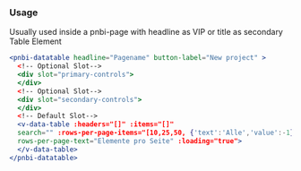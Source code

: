 ### Usage

Usually used inside a pnbi-page with headline as VIP or title as secondary Table Element

```jsx
<pnbi-datatable headline="Pagename" button-label="New project" >
  <!-- Optional Slot-->
  <div slot="primary-controls">
  </div>
  <!-- Optional Slot-->
  <div slot="secondary-controls">
  </div>
  <!-- Default Slot-->
  <v-data-table :headers="[]" :items="[]" 
  search="" :rows-per-page-items="[10,25,50, {'text':'Alle','value':-1}]" 
  rows-per-page-text="Elemente pro Seite" :loading="true">
  </v-data-table>
</pnbi-datatable>
```
